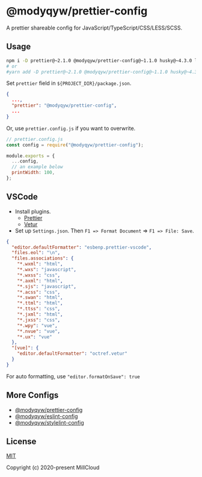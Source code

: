 # @modyqyw/prettier-config

A prettier shareable config for JavaScript/TypeScript/CSS/LESS/SCSS.

## Usage

```sh
npm i -D prettier@~2.1.0 @modyqyw/prettier-config@~1.1.0 husky@~4.3.0 lint-staged@~10.4.0
# or
#yarn add -D prettier@~2.1.0 @modyqyw/prettier-config@~1.1.0 husky@~4.3.0 lint-staged@~10.4.0
```

Set `prettier` field in `${PROJECT_DIR}/package.json`.

```json
{
  ...,
  "prettier": "@modyqyw/prettier-config",
  ...
}
```

Or, use `prettier.config.js` if you want to overwrite.

```js
// prettier.config.js
const config = require("@modyqyw/prettier-config");

module.exports = {
  ...config,
  // an example below
  printWidth: 100,
};
```

## VSCode

- Install plugins.
  - [Prettier](https://marketplace.visualstudio.com/items?itemName=esbenp.prettier-vscode)
  - [Vetur](https://marketplace.visualstudio.com/items?itemName=octref.vetur)
- Set up `Settings.json`. Then `F1 => Format Document` => `F1 => File: Save`.

```json
{
  "editor.defaultFormatter": "esbenp.prettier-vscode",
  "files.eol": "\n",
  "files.associations": {
    "*.wxml": "html",
    "*.wxs": "javascript",
    "*.wxss": "css",
    "*.axml": "html",
    "*.sjs": "javascript",
    "*.acss": "css",
    "*.swan": "html",
    "*.ttml": "html",
    "*.ttss": "css",
    "*.jxml": "html",
    "*.jxss": "css",
    "*.wpy": "vue",
    "*.nvue": "vue",
    "*.ux": "vue"
  },
  "[vue]": {
    "editor.defaultFormatter": "octref.vetur"
  }
}
```

For auto formatting, use `"editor.formatOnSave": true`

## More Configs

- [@modyqyw/prettier-config](https://github.com/MillCloud/prettier-config#readme)
- [@modyqyw/eslint-config](https://github.com/MillCloud/eslint-config#readme)
- [@modyqyw/stylelint-config](https://github.com/MillCloud/stylelint-config#readme)

## License

[MIT](./LICENSE)

Copyright (c) 2020-present MillCloud
